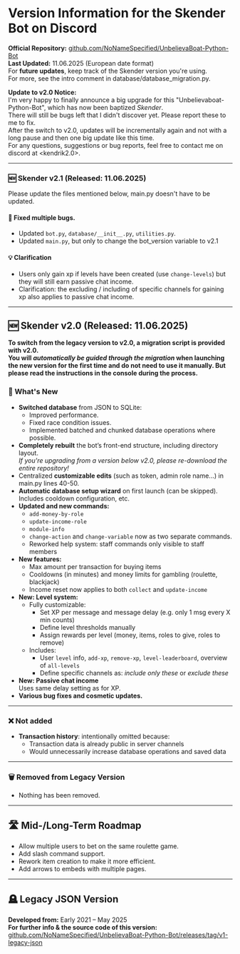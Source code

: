 # Version Information for the Skender Bot on Discord

**Official Repository:** [github.com/NoNameSpecified/UnbelievaBoat-Python-Bot](https://github.com/NoNameSpecified/UnbelievaBoat-Python-Bot)  
**Last Updated:** 11.06.2025 (European date format)  
For **future updates**, keep track of the Skender version you're using.  
For more, see the intro comment in database/database_migration.py.

**Update to v2.0 Notice:**  
I'm very happy to finally announce a big upgrade for this "Unbelievaboat-Python-Bot", which has now been baptized _Skender_.   
There will still be bugs left that I didn't discover yet. Please report these to me to fix.  
After the switch to v2.0, updates will be incrementally again and not with a long pause and then one big update like this time.  
For any questions, suggestions or bug reports, feel free to contact me on discord at <kendrik2.0>.

---

### 🆕 Skender v2.1 (Released: 11.06.2025)

Please update the files mentioned below, main.py doesn't have to be updated.

#### 🔧 Fixed multiple bugs.
- Updated `bot.py`, `database/__init__.py`, `utilities.py`.
- Updated `main.py`, but only to change the bot_version variable to v2.1

#### 💡 Clarification
- Users only gain xp if levels have been created (use `change-levels`) but they will still earn passive chat income.
- Clarification: the excluding / including of specific channels for gaining xp also applies to passive chat income.

---

## 🆕 Skender v2.0 (Released: 11.06.2025)

**To switch from the legacy version to v2.0, a migration script is provided with v2.0.**  
**You will _automatically be guided through the migration_ when launching the new version for the first time and do not need to use it manually. But please read the instructions in the console during the process.**

### 🔧 What's New

- **Switched database** from JSON to SQLite:
    - Improved performance.
    - Fixed race condition issues.
    - Implemented batched and chunked database operations where possible.
- **Completely rebuilt** the bot’s front-end structure, including directory layout.  
  _If you're upgrading from a version below v2.0, please re-download the entire repository!_
- Centralized **customizable edits** (such as token, admin role name...) in main.py lines 40-50.
- **Automatic database setup wizard** on first launch (can be skipped).  
  Includes cooldown configuration, etc.
- **Updated and new commands:**
    - `add-money-by-role`
    - `update-income-role`
    - `module-info`
    - `change-action` and `change-variable` now as two separate commands.
    - Reworked help system: staff commands only visible to staff members
- **New features:**
    - Max amount per transaction for buying items
    - Cooldowns (in minutes) and money limits for gambling (roulette, blackjack)
    - Income reset now applies to both `collect` and `update-income`
- **New: Level system:**
    - Fully customizable:
        - Set XP per message and message delay (e.g. only 1 msg every X min counts)
        - Define level thresholds manually
        - Assign rewards per level (money, items, roles to give, roles to remove)
    - Includes:
        - User `level` info, `add-xp`, `remove-xp`, `level-leaderboard`, overview of `all-levels`
        - Define specific channels as: *include only these* or *exclude these*
- **New: Passive chat income**  
  Uses same delay setting as for XP.
- **Various bug fixes and cosmetic updates.**

---

### ❌ Not added

- **Transaction history**: intentionally omitted because:
    - Transaction data is already public in server channels
    - Would unnecessarily increase database operations and saved data

---

### 🗑️ Removed from Legacy Version

- Nothing has been removed.

---

## 🛣️ Mid-/Long-Term Roadmap

- Allow multiple users to bet on the same roulette game.
- Add slash command support.
- Rework item creation to make it more efficient.
- Add arrows to embeds with multiple pages.

---

## 🪦 Legacy JSON Version

**Developed from:** Early 2021 – May 2025  
**For further info & the source code of this version:**  
[github.com/NoNameSpecified/UnbelievaBoat-Python-Bot/releases/tag/v1-legacy-json](https://github.com/NoNameSpecified/UnbelievaBoat-Python-Bot/releases/tag/v1-legacy-json)

